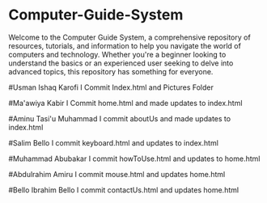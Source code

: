 # Computer-Guide-System
Welcome to the Computer Guide System, a comprehensive repository of resources, tutorials, and information to help you navigate the world of computers and technology. Whether you're a beginner looking to understand the basics or an experienced user seeking to delve into advanced topics, this repository has something for everyone.

#Usman Ishaq Karofi
I Commit Index.html and Pictures Folder

#Ma'awiya Kabir
I Commit home.html and made updates to index.html

#Aminu Tasi'u Muhammad
I commit aboutUs and made updates to index.html

#Salim Bello
I commit keyboard.html and updates to index.html

#Muhammad Abubakar
I commit howToUse.html and updates to home.html

#Abdulrahim Amiru
I commit mouse.html and updates home.html

#Bello Ibrahim Bello
I commit contactUs.html and updates home.html
